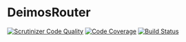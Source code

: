 # DeimosRouter

[![Scrutinizer Code Quality](https://scrutinizer-ci.com/g/DeimosProject/Router/badges/quality-score.png?b=master)](https://scrutinizer-ci.com/g/DeimosProject/Router/?branch=master)
[![Code Coverage](https://scrutinizer-ci.com/g/DeimosProject/Router/badges/coverage.png?b=master)](https://scrutinizer-ci.com/g/DeimosProject/Router/?branch=master)
[![Build Status](https://scrutinizer-ci.com/g/DeimosProject/Router/badges/build.png?b=master)](https://scrutinizer-ci.com/g/DeimosProject/Router/build-status/master)
